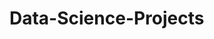 # Data-Science-Projects 
  
  
     
 
    
    
      
       
        
       
    
   
      
 
  
 
 
 
 
